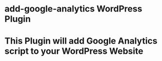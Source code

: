 # add-google-analytics WordPress Plugin
# This Plugin will add Google Analytics script to your WordPress Website
